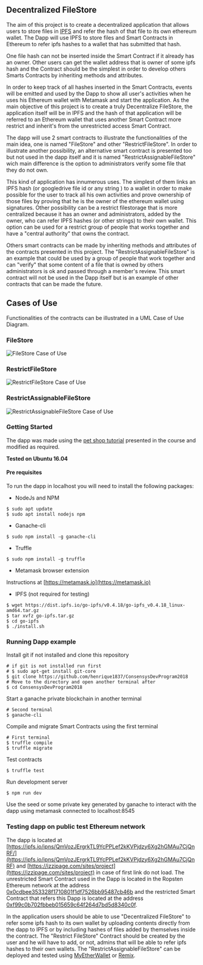 
## Decentralized FileStore

The aim of this project is to create a decentralized application that allows users to store files in [IPFS](https://ipfs.io) and refer the hash of that file to its own ethereum wallet. The Dapp will use IPFS to store files and Smart Contracts in Ethereum to refer ipfs hashes to a wallet that has submitted that hash.

One file hash can not be inserted inside the Smart Contract if it already has an owner. Other users can get the wallet address that is owner of some ipfs hash and the Contract should be the  simplest in order to develop others Smarts Contracts by inheriting methods and attributes.

In order to keep track of all hashes inserted in the Smart Contracts, events will be emitted and used by the Dapp to show all user's activities when he uses his Ethereum wallet with Metamask and start the application. As the main objective of this project is to create a truly Decentralize FileStore, the application itself will be in IPFS and the hash of that application will be referred to an Ethereum wallet that uses another Smart Contract more restrict and inherit's from the unrestricted access Smart Contract.

The dapp will use 2 smart contracts to illustrate the functionalities of the main idea, one is named "FileStore" and other "RestrictFileStore". In order to illustrate another possibility, an alternative smart contract is presented too but not used in the dapp itself and it is named "RestrictAssignableFileStore" wich main difference is the option to administrators verify some file that they do not own.

This kind of application has innumerous uses. The simplest of them links an IPFS hash (or googledrive file id or any string ) to a wallet in order to make possible for the user to track all his own activities and prove ownership of those files by proving that he is the owner of the ethereum wallet using signatures. Other possibility can be a restrict filestorage that is more centralized because it has an owner and administrators, added by the owner, who can refer IPFS hashes (or other strings) to their own wallet. This option can be used for a restrict group of people that works together and have a "central authority" that owns the contract.

Others smart contracts can be made by inheriting methods and attributes of the contracts presented in this project. The "RestrictAssignableFileStore" is an example that could be used by a group of people that work together and can "verify" that some content of a file that is owned by others administrators is ok and passed through a member's review. This smart contract will not be used in the Dapp itself but is an example of other contracts that can be made the future.


## Cases of Use

Functionalities of the contracts can be illustrated in a UML Case of Use Diagram.

### FileStore

![FileStore Case of Use](img/fsUseCase.jpeg "Figure 1: FileStore Case of Use")

### RestrictFileStore

![RestrictFileStore Case of Use](img/rfsUseCase.jpeg "Figure 2: RestrictFileStore Case of Use")

### RestrictAssignableFileStore

![RestrictAssignableFileStore Case of Use](img/arfsUseCase.jpeg "Figure 3: RestrictAssignableFileStore Case of Use")

### Getting Started

The dapp was made using the [pet shop tutorial](https://truffleframework.com/tutorials/pet-shop) presented in the course and modified as required.

**Tested on Ubuntu 16.04**

#### Pre requisites

To run the dapp in localhost you will need to install the following packages:

* NodeJs and NPM

```
$ sudo apt update
$ sudo apt install nodejs npm
```

* Ganache-cli

```
$ sudo npm install -g ganache-cli
```

* Truffle

```
$ sudo npm install -g truffle
```

* Metamask browser extension

Instructions at [https://metamask.io](https://metamask.io)

* IPFS (not required for testing)

```
$ wget https://dist.ipfs.io/go-ipfs/v0.4.18/go-ipfs_v0.4.18_linux-amd64.tar.gz
$ tar xvfz go-ipfs.tar.gz
$ cd go-ipfs
$ ./install.sh
```

### Running Dapp example

Install git if not installed and clone this repository

```
# if git is not installed run first
# $ sudo apt-get install git-core
$ git clone https://github.com/henrique1837/ConsensysDevProgram2018
# Move to the directory and open another terminal after
$ cd ConsensysDevProgram2018
```

Start a ganache private blockchain in another terminal

```
# Second terminal
$ ganache-cli
```

Compile and migrate Smart Contracts using the first terminal

```
# First terminal
$ truffle compile
$ truffle migrate
```

Test contracts

```
$ truffle test
```

Run development server

```
$ npm run dev
```

Use the seed or some private key generated by ganache to interact with the dapp using metamask connected to localhost:8545

### Testing dapp on public test Ethereum network


The dapp is located at [https://ipfs.io/ipns/QmVozJErgrkTL9YcPPLef2kKVPjdzy6Xg2hGMAu7CjQnRF/](https://ipfs.io/ipns/QmVozJErgrkTL9YcPPLef2kKVPjdzy6Xg2hGMAu7CjQnRF) and [https://izzipage.com/sites/project](https://izzipage.com/sites/project) in case of first link do not load.
The unrestricted Smart Contract used in the Dapp is located in the Ropsten Ethereum network at the address [0x0cdbee353328f1710801f1df7526bb95487cb46b](https://ropsten.etherscan.io/address/0x0cdbee353328f1710801f1df7526bb95487cb46b) and  the restricted Smart Contract that refers this Dapp is located at the address [0xf99c0b702fbbeb015659c64f264d7bd5d8340c0f](https://ropsten.etherscan.io/address/0xf99c0b702fbbeb015659c64f264d7bd5d8340c0f).

 In the application users should be able to use "Decentralized FileStore" to refer some ipfs hash to its own wallet by uploading contents directly from the dapp to IPFS or by including hashes of files added by themselves inside the contract. The "Restrict FileStore" Contract should be created by the user and he will have to add, or not, admins that will be able to refer ipfs hashes to their own wallets. The "RestrictAssignableFileStore" can be deployed and tested using [MyEtherWallet](https://www.myetherwallet.com/) or [Remix](https://remix.ethereum.org/).
